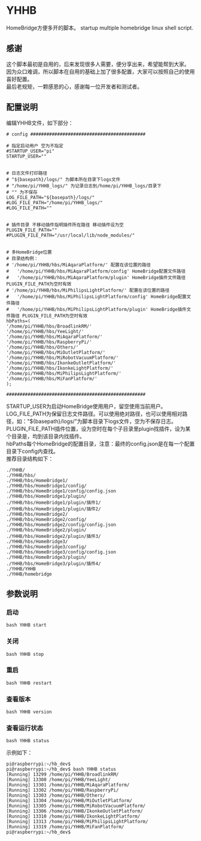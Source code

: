 # YHHB
    
HomeBridge方便多开的脚本。
startup multiple homebridge linux shell script.
   
## 感谢   
这个脚本最初是自用的，后来发现很多人需要，便分享出来，希望能帮到大家。    
因为众口难调，所以脚本在自用的基础上加了很多配置，大家可以按照自己的使用喜好配置。    
最后老规矩，一颗感恩的心，感谢每一位开发者和测试者。    

## 配置说明    
编辑YHHB文件，如下部分：
```
# config ###########################################

# 指定启动用户 空为不指定
#STARTUP_USER="pi"
STARTUP_USER=""


# 日志文件打印路径
# "${basepath}/logs/" 为脚本所在目录下logs文件
# "/home/pi/YHHB_logs/" 为记录日志到/home/pi/YHHB_logs/目录下
# "" 为不保存
LOG_FILE_PATH="${basepath}/logs/"
#LOG_FILE_PATH="/home/pi/YHHB_logs/"
#LOG_FILE_PATH=""


# 插件目录 不移动插件指明插件所在路径 移动插件设为空
PLUGIN_FILE_PATH=""
#PLUGIN_FILE_PATH="/usr/local/lib/node_modules/"


# 多HomeBridge位置 
# 目录结构例：
# '/home/pi/YHHB/hbs/MiAqaraPlatform/' 配置在该位置的路径
#   '/home/pi/YHHB/hbs/MiAqaraPlatform/config' HomeBridge配置文件路径
#   '/home/pi/YHHB/hbs/MiAqaraPlatform/plugin' HomeBridge插件文件路径 PLUGIN_FILE_PATH为空时有效
# '/home/pi/YHHB/hbs/MiPhilipsLightPlatform/' 配置在该位置的路径
#   '/home/pi/YHHB/hbs/MiPhilipsLightPlatform/config' HomeBridge配置文件路径
#   '/home/pi/YHHB/hbs/MiPhilipsLightPlatform/plugin' HomeBridge插件文件路径 PLUGIN_FILE_PATH为空时有效
hbPaths=(
'/home/pi/YHHB/hbs/BroadlinkRM/'
'/home/pi/YHHB/hbs/YeeLight/'
'/home/pi/YHHB/hbs/MiAqaraPlatform/'
'/home/pi/YHHB/hbs/RaspberryPi/'
'/home/pi/YHHB/hbs/Others/'
'/home/pi/YHHB/hbs/MiOutletPlatform/'
'/home/pi/YHHB/hbs/MiRobotVacuumPlatform/'
'/home/pi/YHHB/hbs/IkonkeOutletPlatform/'
'/home/pi/YHHB/hbs/IkonkeLightPlatform/'
'/home/pi/YHHB/hbs/MiPhilipsLightPlatform/'
'/home/pi/YHHB/hbs/MiFanPlatform/'
);

####################################################
```
STARTUP_USER为启动HomeBridge使用用户，留空使用当前用户。    
LOG_FILE_PATH为保留日志文件路径。可以使用绝对路径，也可以使用相对路径，如："${basepath}/logs/"为脚本目录下logs文件，空为不保存日志。    
PLUGIN_FILE_PATH插件位置，设为空时在每个子目录里plugin找插件，设为某个目录是，均到该目录内找插件。    
hbPaths每个HomeBridge的配置目录，注意：最终的config.json是在每一个配置目录下config内查找。    
推荐目录结构如下：
```
./YHHB/
./YHHB/hbs/
./YHHB/hbs/HomeBridge1/
./YHHB/hbs/HomeBridge1/config/
./YHHB/hbs/HomeBridge1/config/config.json
./YHHB/hbs/HomeBridge1/plugin/
./YHHB/hbs/HomeBridge1/plugin/插件1/
./YHHB/hbs/HomeBridge1/plugin/插件2/
./YHHB/hbs/HomeBridge2/
./YHHB/hbs/HomeBridge2/config/
./YHHB/hbs/HomeBridge2/config/config.json
./YHHB/hbs/HomeBridge2/plugin/
./YHHB/hbs/HomeBridge2/plugin/插件3/
./YHHB/hbs/HomeBridge3/
./YHHB/hbs/HomeBridge3/config/
./YHHB/hbs/HomeBridge3/config/config.json
./YHHB/hbs/HomeBridge3/plugin/
./YHHB/hbs/HomeBridge3/plugin/插件4/
./YHHB/YHHB
./YHHB/homebridge
```

## 参数说明
### 启动
```
bash YHHB start
```
### 关闭
```
bash YHHB stop
```
### 重启
```
bash YHHB restart
```
### 查看版本
```
bash YHHB version
```
### 查看运行状态
```
bash YHHB status
```
示例如下：    
```
pi@raspberrypi:~/hb_dev$ 
pi@raspberrypi:~/hb_dev$ bash YHHB status
[Running] 13299 /home/pi/YHHB/BroadlinkRM/
[Running] 13300 /home/pi/YHHB/YeeLight/
[Running] 13301 /home/pi/YHHB/MiAqaraPlatform/
[Running] 13302 /home/pi/YHHB/RaspberryPi/
[Running] 13303 /home/pi/YHHB/Others/
[Running] 13304 /home/pi/YHHB/MiOutletPlatform/
[Running] 13305 /home/pi/YHHB/MiRobotVacuumPlatform/
[Running] 13306 /home/pi/YHHB/IkonkeOutletPlatform/
[Running] 13310 /home/pi/YHHB/IkonkeLightPlatform/
[Running] 13313 /home/pi/YHHB/MiPhilipsLightPlatform/
[Running] 13319 /home/pi/YHHB/MiFanPlatform/
pi@raspberrypi:~/hb_dev$ 
```

